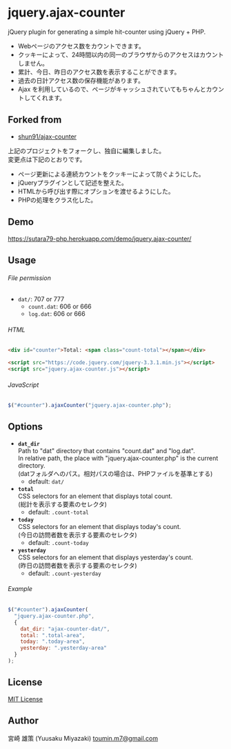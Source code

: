 # jquery.ajax-counter
jQuery plugin for generating a simple hit-counter using jQuery + PHP.

- Webページのアクセス数をカウントできます。
- クッキーによって、24時間以内の同一のブラウザからのアクセスはカウントしません。
- 累計、今日、昨日のアクセス数を表示することができます。
- 過去の日計アクセス数の保存機能があります。
- Ajax を利用しているので、ページがキャッシュされていてもちゃんとカウントしてくれます。

## Forked from
- [shun91/ajax-counter](https://github.com/shun91/ajax-counter)

上記のプロジェクトをフォークし、独自に編集しました。  
変更点は下記のとおりです。

- ページ更新による連続カウントをクッキーによって防ぐようにした。
- jQueryプラグインとして記述を整えた。
- HTMLから呼び出す際にオプションを渡せるようにした。
- PHPの処理をクラス化した。

## Demo
https://sutara79-php.herokuapp.com/demo/jquery.ajax-counter/

## Usage
###### File permission
- `dat/`: 707 or 777
    - `count.dat`: 606 or 666
    - `log.dat`: 606 or 666

###### HTML
```html
<div id="counter">Total: <span class="count-total"></span></div>

<script src="https://code.jquery.com/jquery-3.3.1.min.js"></script>
<script src="jquery.ajax-counter.js"></script>
```

###### JavaScript
```javascript
$("#counter").ajaxCounter("jquery.ajax-counter.php");
```


## Options
- **`dat_dir`**  
  Path to "dat" directory that contains "count.dat" and "log.dat".  
  In relative path, the place with "jquery.ajax-counter.php" is the current directory.  
  (datフォルダへのパス。相対パスの場合は、PHPファイルを基準とする)
    - default: `dat/`
- **`total`**  
  CSS selectors for an element that displays total count.  
  (総計を表示する要素のセレクタ)
    - default: `.count-total`
- **`today`**  
  CSS selectors for an element that displays today's count.  
  (今日の訪問者数を表示する要素のセレクタ)
    - default: `.count-today`
- **`yesterday`**  
  CSS selectors for an element that displays yesterday's count.  
  (昨日の訪問者数を表示する要素のセレクタ)
    - default: `.count-yesterday`

###### Example
```javascript
$("#counter").ajaxCounter(
  "jquery.ajax-counter.php",
  {
    dat_dir: "ajax-counter-dat/",
    total: ".total-area",
    today: ".today-area",
    yesterday: ".yesterday-area"
  }
);
```

## License
[MIT License](//www.opensource.org/licenses/mit-license.php)

## Author
宮崎 雄策 (Yuusaku Miyazaki) <toumin.m7@gmail.com>
